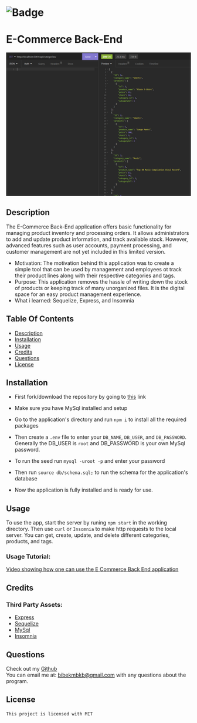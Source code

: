 
# ![Badge](https://img.shields.io/badge/License-MIT-brightgreen)
# E-Commerce Back-End

![Thumbnail image showing the insomnia application making a get request to a local server](https://github.com/bibekmain/E-Commerce-Back-End-13/blob/main/assets/thumbnail.png?raw=true)
    
## Description
The E-Commerce Back-End application offers basic functionality for managing product inventory and processing orders. It allows administrators to add and update product information, and track available stock. However, advanced features such as user accounts, payment processing, and customer management are not yet included in this limited version.

- Motivation: The motivation behind this application was to create a simple tool that can be used by management and employees ot track their product lines along with their respective categories and tags.
- Purpose: This application removes the hassle of writing down the stock of products or keeping track of many unorganized files. It is the digital space for an easy product management experience.
- What i learned: Sequelize, Express, and Insomnia

## Table Of Contents
* [Description](#description)
* [Installation](#installation)
* [Usage](#usage)
* [Credits](#credits)  
* [Questions](#questions)
* [License](#license)

## Installation
- First fork/download the repository by going to [this](https://github.com/bibekmain/E-Commerce-Back-End-13) link
- Make sure you have MySql installed and setup
- Go to the application's directory and run `npm i` to install all the required packages
- Then create a `.env` file to enter your `DB_NAME`, `DB_USER`, and `DB_PASSWORD`. Generally the DB_USER is `root` and DB_PASSWORD is your own MySql password.

- To run the seed run `mysql -uroot -p` and enter your password
- Then run `source db/schema.sql;` to run the schema for the application's database
-  Now the application is fully installed and is ready for use.


## Usage
To use the app, start the server by runing `npm start` in the working directory. Then use `curl` or `Insomnia` to make http requests to the local server. You can get, create, update, and delete different categories, products, and tags.  

### Usage Tutorial:  
[Video showing how one can use the E Commerce Back End application](https://drive.google.com/file/d/1atDgmHU0VPnRc3y0XIdKVxD7sz68xRcA/view?usp=sharing)


## Credits  

### Third Party Assets:
* [Express](https://expressjs.com/)
* [Sequelize](https://sequelize.org/)
* [MySql](https://dev.mysql.com/doc/)
* [Insomnia](https://docs.insomnia.rest/)


## Questions
Check out my [Github](https://github.com/bibekmain)  
You can email me at: [bibekmbkb@gmail.com](bibekmbkb@gmail.com) with any questions about the program.

## License
    This project is licensed with MIT
